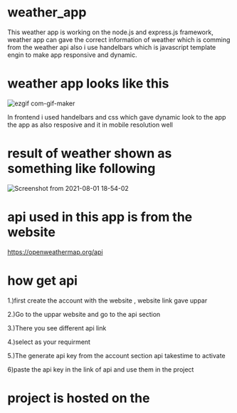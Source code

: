 # weather_app

This weather app is working on the node.js and express.js framework, weather app can gave the correct information of weather which is comming from the weather api 
also i use handelbars which is javascript template engin to make app responsive and dynamic.

# weather app looks like this




![ezgif com-gif-maker](https://user-images.githubusercontent.com/51202726/127771655-abb40889-36d1-426c-bbc6-28b3855fcebc.gif)


In frontend i used handelbars and css which gave dynamic look to the app the app as also resposive and it in mobile resolution well




# result of weather shown as something like following



![Screenshot from 2021-08-01 18-54-02](https://user-images.githubusercontent.com/51202726/127772541-c82086a9-50d9-45a8-8412-72e33015a44f.png)





# api used in this app is from the website

https://openweathermap.org/api

# how get api

1.)first create the account with the website , website link gave uppar

2.)Go to the uppar website and go to the api section

3.)There you see different api link

4.)select as your requirment 

5.)The generate api key from the account section api takestime to activate

6)paste the api key in the link of api and use them in the project


# project is hosted on the 


